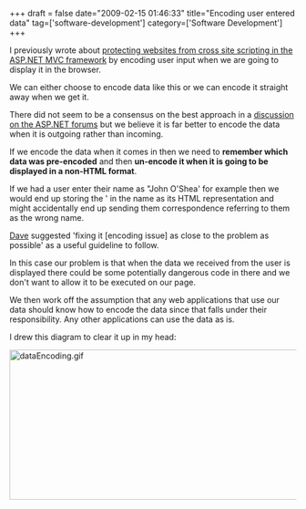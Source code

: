 +++
draft = false
date="2009-02-15 01:46:33"
title="Encoding user entered data"
tag=['software-development']
category=['Software Development']
+++

I previously wrote about <a href="http://www.markhneedham.com/blog/2009/02/12/aspnet-mvc-preventing-xss-attacks/">protecting websites from cross site scripting in the ASP.NET MVC framework</a> by encoding user input when we are going to display it in the browser.

We can either choose to encode data like this or we can encode it straight away when we get it.

There did not seem to be a consensus on the best approach in a <a href="http://forums.asp.net/t/1194407.aspx">discussion on the ASP.NET forums</a> but we believe it is far better to encode the data when it is outgoing rather than incoming.

If we encode the data when it comes in then we need to <strong>remember which data  was pre-encoded</strong> and then <strong>un-encode it when it is going to be displayed in a non-HTML format</strong>.

If we had a user enter their name as "John O'Shea' for example then we would end up storing the ' in the name as its HTML representation and might accidentally end up sending them correspondence referring to them as the wrong name.

<a href="http://twitter.com/davcamer">Dave</a> suggested 'fixing it [encoding issue] as close to the problem as possible' as a useful guideline to follow.

In this case our problem is that when the data we received from the user is displayed there could be some potentially dangerous code in there and we don't want to allow it to be executed on our page.

We then work off the assumption that any web applications that use our data should know how to encode the data since that falls under their responsibility. Any other applications can use the data as is.

I drew this diagram to clear it up in my head:

<img src="{{<siteurl>}}/uploads/2009/02/dataencoding.gif" alt="dataEncoding.gif" border="0" width="563" height="263" />
